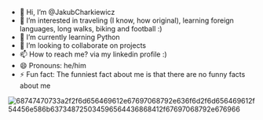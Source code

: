 - 👋 Hi, I’m @JakubCharkiewicz
- 👀 I’m interested in traveling (I know, how original), learning foreign languages, long walks, biking and football :)
- 🌱 I’m currently learning Python
- 💞️ I’m looking to collaborate on projects 
- 📫 How to reach me? via my linkedin profile :)
- 😄 Pronouns: he/him                                                       
- ⚡ Fun fact: The funniest fact about me is that there are no funny facts about me

![68747470733a2f2f6d656469612e67697068792e636f6d2f6d656469612f54456e586b637348725034596564436868412f67697068792e676966](https://github.com/user-attachments/assets/252122fb-f3b5-4947-bcf4-c3ac5a5497ee)
